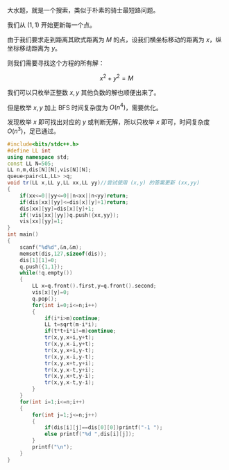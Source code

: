 大水题，就是一个搜索，类似于朴素的骑士最短路问题。

我们从 $(1,1)$ 开始更新每一个点。

由于我们要求走到距离其欧式距离为 $M$ 的点，设我们横坐标移动的距离为 $x$，纵坐标移动距离为 $y$。

则我们需要寻找这个方程的所有解：

$$
x^2+y^2=M
$$

我们可以只枚举正整数 $x,y$ 其他负数的解也顺便出来了。

但是枚举 $x,y$ 加上 BFS 时间复杂度为 $O(n^4)$，需要优化。

发现枚举 $x$ 即可找出对应的 $y$ 或判断无解，所以只枚举 $x$ 即可，时间复杂度 $O(n^3)$，足已通过。 

```cpp
#include<bits/stdc++.h>
#define LL int
using namespace std;
const LL N=505;
LL n,m,dis[N][N],vis[N][N];
queue<pair<LL,LL> >q;
void tr(LL x,LL y,LL xx,LL yy)//尝试使用 (x,y) 的答案更新 (xx,yy)
{
	if(xx<=0||yy<=0||n<xx||n<yy)return;
	if(dis[xx][yy]<=dis[x][y]+1)return;
	dis[xx][yy]=dis[x][y]+1;
	if(!vis[xx][yy])q.push({xx,yy});
	vis[xx][yy]=1;
}
int main()
{
	scanf("%d%d",&n,&m);
	memset(dis,127,sizeof(dis));
	dis[1][1]=0;
	q.push({1,1});
	while(!q.empty())
	{
		LL x=q.front().first,y=q.front().second;
		vis[x][y]=0;
		q.pop();
		for(int i=0;i<=n;i++)
		{
			if(i*i>m)continue;
			LL t=sqrt(m-i*i);
			if(t*t+i*i!=m)continue;
			tr(x,y,x+i,y+t);
			tr(x,y,x-i,y+t);
			tr(x,y,x+i,y-t);
			tr(x,y,x-i,y-t);
			tr(x,y,x+t,y+i);
			tr(x,y,x-t,y+i);
			tr(x,y,x+t,y-i); 
			tr(x,y,x-t,y-i);
		} 
	}
	for(int i=1;i<=n;i++)
	{
		for(int j=1;j<=n;j++)
		{
			if(dis[i][j]==dis[0][0])printf("-1 ");
			else printf("%d ",dis[i][j]);
		}
		printf("\n"); 
	}
}
```